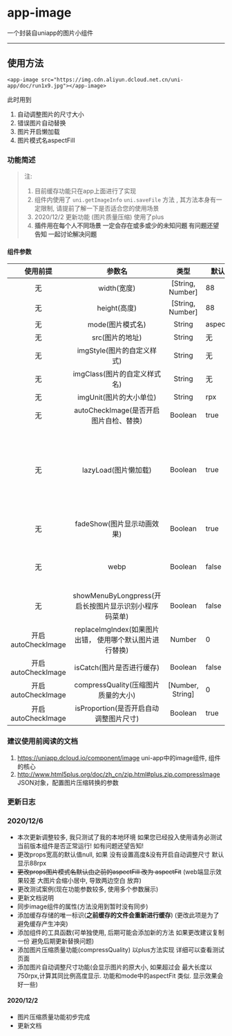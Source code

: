# app-image
一个封装自uniapp的图片小组件

-----------------------

## 使用方法

```
<app-image src="https://img.cdn.aliyun.dcloud.net.cn/uni-app/doc/run1x9.jpg"></app-image>
```

此时用到

1. 自动调整图片的尺寸大小
2. 错误图片自动替换
3. 图片开启懒加载
4. 图片模式名aspectFill

### 功能简述

> 注: 
> 1. 目前缓存功能只在app上面进行了实现
> 2. 组件内使用了 `uni.getImageInfo` `uni.saveFile` 方法 , 其方法本身有一定限制, 请提前了解一下是否适合您的使用场景
> 3. 2020/12/2  更新功能 (图片质量压缩) 使用了plus
> 4. **插件用在每个人不同场景 一定会存在或多或少的未知问题 有问题还望告知  一起讨论解决问题**

#### 组件参数

|    使用前提    |    参数名    |       类型       | 默认值 | 添加时间 | 使用平台 |
| :----------: | :--------------: | :----: | ------------ | ------------ | ------------ |
| 无 | width(宽度)  | [String, Number] |   88   | 初始功能 | 通用 |
| 无 | height(高度) | [String, Number] |   88   | 初始功能 | 通用 |
| 无 | mode(图片模式名) |  String |   aspectFill   | 初始功能 | 通用 |
| 无 | src(图片的地址) | String |   无   | 初始功能 | 通用 |
| 无 | imgStyle(图片的自定义样式) | String |   无   | 初始功能 | 通用 |
| 无 | imgClass(图片的自定义样式名) | String |   无   | 初始功能 | 通用 |
| 无 | imgUnit(图片的大小单位) | String |   rpx   | 初始功能 | 通用 |
| 无 | autoCheckImage(是否开启图片自检、替换) | Boolean | true | 初始功能 | 通用 |
| 无 | lazyLoad(图片懒加载) | Boolean | true | 初始功能 | 只针对page与scroll-view下的image有效(详细请查看image组件中关于此属性的介绍) |
| 无 | fadeShow(图片显示动画效果) | Boolean | true | 2020/12/6 | 仅App-nvue 2.3.4+ Android有效 |
| 无 | webp | Boolean | false | 2020/12/6 | 默认不解析 webP 格式，只支持网络资源 |
| 无 | showMenuByLongpress(开启长按图片显示识别小程序码菜单) | Boolean | false | 2020/12/6 | 微信小程序2.7.0 |
| 开启autoCheckImage | replaceImgIndex(如果图片出错， 使用哪个默认图片进行替换) | Number |   0   | 初始功能 | 通用 |
| 开启autoCheckImage | isCatch(图片是否进行缓存) | Boolean | false | 初始功能 | 限app(即Android\ios) |
| 开启autoCheckImage | compressQuality(压缩图片质量的大小) | [Number, String] | 0 | 2020/12/2 | 限app |
| 开启autoCheckImage | isProportion(是否开启自动调整图片尺寸) | Boolean | true | 2020/12/6 | 限app |



### 建议使用前阅读的文档

1. https://uniapp.dcloud.io/component/image uni-app中的image组件, 组件的核心
2. http://www.html5plus.org/doc/zh_cn/zip.html#plus.zip.compressImage JSON对象，配置图片压缩转换的参数



### 更新日志

### 2020/12/6

- 本次更新调整较多, 我只测试了我的本地环境 如果您已经投入使用请务必测试当前版本组件是否正常运行! 如有问题还望告知!
- 更改props宽高的默认值null, 如果 没有设置高度&没有开启自动调整尺寸 默认显示88rpx
- ~~更改props图片模式名默认由之前的aspectFill 改为 aspectFit~~ (web端显示效果较差 大图片会缩小居中, 导致两边空白 放弃)
- 更改测试案例(现在功能参数较多, 使用多个参数展示)
- 更新文档说明
- 同步image组件的属性(方法没用到暂时没有同步)
- 添加缓存存储的唯一标识(**之前缓存的文件会重新进行缓存**) (更改此项是为了避免缓存产生冲突)
- 添加组件的工具函数(可单独使用, 后期可能会添加新的方法 如果更改建议复制一份 避免后期更新替换问题)
- 添加图片压缩质量功能(compressQuality) 以plus方法实现 详细可以查看测试页面
- 添加图片自动调整尺寸功能(会显示图片的原大小, 如果超过会 最大长度以750rpx,计算其同比例高度显示. 功能和mode中的aspectFit 类似. 显示效果会好一些)

#### 2020/12/2

- 图片压缩质量功能初步完成
- 更新文档